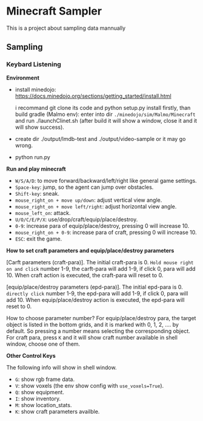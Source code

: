 # Minecraft Sampler

This is a project about sampling data mannually

## Sampling

### Keybard Listening

**Environment**

 - install minedojo: https://docs.minedojo.org/sections/getting_started/install.html
    
    i recommand git clone its code and python setup.py install firstly, than build gradle (Malmo env): enter into dir `./minedojo/sim/Malmo/Minecraft` and run ./launchClinet.sh (after build it will show a window, close it and it will show success).
 - create dir ./output/lmdb-test and ./output/video-sample or it may go wrong.
 - python run.py

**Run and play minecraft**

 - `W/S/A/D`: to move forward/backward/left/right like general game settings.
 - `Space-key`: jump, so the agent can jump over obstacles.
 - `Shift-key`: sneak.
 - `mouse_right_on + move up/down`: adjust vertical view angle.   
 - `mouse_right_on + move left/right`: adjust horizontal view angle. 
 - `mouse_left_on`: attack.    
 - `U/O/C/E/P/X`: use/drop/craft/equip/place/destroy.
 - `0-9`: increase para of equip/place/destroy, pressing 0 will increase 10.
 - `mouse_right_on + 0-9`: increase para of craft, pressing 0 will increase 10.
 - `ESC`: exit the game.

 **How to set craft parameters and equip/place/destroy parameters**

 [Carft parameters (craft-para)]. The initial craft-para is 0. ``Hold mouse right on and click`` number 1-9, the carft-para will add 1-9, if click 0, para will add 10. When craft action is executed, the craft-para will reset to 0.

 [equip/place/destroy parameters (epd-para)]. The initial epd-para is 0. ``directly click`` number 1-9, the epd-para will add 1-9, if click 0, para will add 10. When equip/place/destroy action is executed, the epd-para will reset to 0.

 How to choose parameter number? For equip/place/destroy para, the target object is listed in the bottom grids, and it is marked with 0, 1, 2, .... by default. So pressing a number means selecting the corresponding object. For craft para, press `K` and it will show craft number available in shell window, choose one of them.
 
**Other Control Keys**

The following info will show in shell window.

 - `G`: show rgb frame data.
 - `V`: show voxels (the env show config with `use_voxels=True`).
 - `Q`: show equipment.
 - `I`: show inventory.
 - `M`: show location_stats.
 - `K`: show craft parameters availble.


